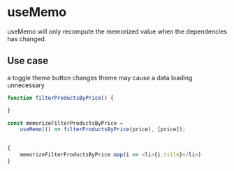 # useMemo
useMemo will only recompute the memorized value when the dependencies has changed.

## Use case
a toggle theme button changes theme may cause a data loading unnecessary


```ts
function filterProductsByPrice() {

}

const memorizeFilterProductsByPrice = 
    useMemo(() => filterProductsByPrice(price), [price]);


{
    memorizeFilterProductsByPrice.map(i => <li>{i.title}</li>)
}
```